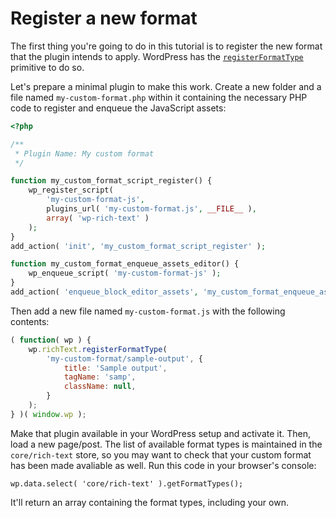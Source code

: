 # Register a new format

The first thing you're going to do in this tutorial is to register the new format that the plugin intends to apply. WordPress has the [`registerFormatType`](/packages/rich-text/README.md#registerFormatType) primitive to do so.

Let's prepare a minimal plugin to make this work. Create a new folder and a file named `my-custom-format.php` within it containing the necessary PHP code to register and enqueue the JavaScript assets:

```php
<?php

/**
 * Plugin Name: My custom format
 */

function my_custom_format_script_register() {
	wp_register_script(
		'my-custom-format-js',
		plugins_url( 'my-custom-format.js', __FILE__ ),
		array( 'wp-rich-text' )
	);
}
add_action( 'init', 'my_custom_format_script_register' );

function my_custom_format_enqueue_assets_editor() {
	wp_enqueue_script( 'my-custom-format-js' );
}
add_action( 'enqueue_block_editor_assets', 'my_custom_format_enqueue_assets_editor' );
```

Then add a new file named `my-custom-format.js` with the following contents:

```js
( function( wp ) {
	wp.richText.registerFormatType(
		'my-custom-format/sample-output', {
			title: 'Sample output',
			tagName: 'samp',
			className: null,
		}
	);
} )( window.wp );
```

Make that plugin available in your WordPress setup and activate it. Then, load a new page/post. The list of available format types is maintained in the `core/rich-text` store, so you may want to check that your custom format has been made avaliable as well. Run this code in your browser's console:

	wp.data.select( 'core/rich-text' ).getFormatTypes();

It'll return an array containing the format types, including your own.
